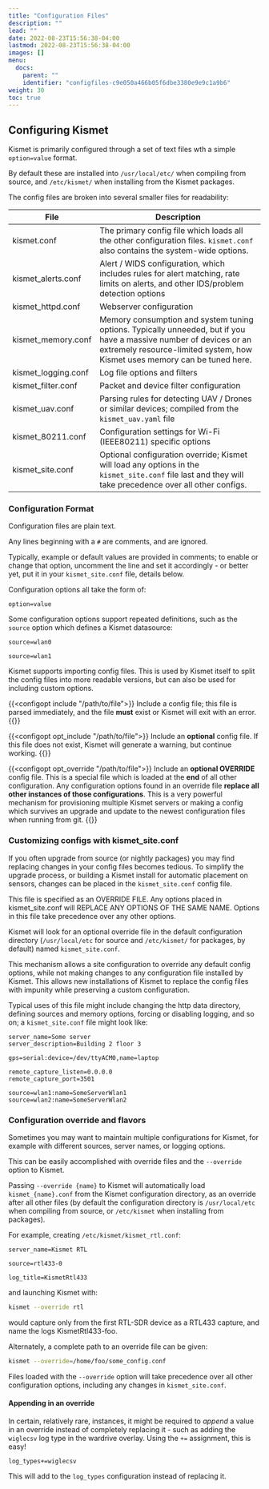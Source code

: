 ```yaml
---
title: "Configuration Files"
description: ""
lead: ""
date: 2022-08-23T15:56:38-04:00
lastmod: 2022-08-23T15:56:38-04:00
images: []
menu:
  docs:
    parent: ""
    identifier: "configfiles-c9e050a466b05f6dbe3380e9e9c1a9b6"
weight: 30
toc: true
---
```


## Configuring Kismet

Kismet is primarily configured through a set of text files wth a simple `option=value` format.

By default these are installed into `/usr/local/etc/` when compiling from source, and `/etc/kismet/` when installing from the Kismet packages. 

The config files are broken into several smaller files for readability:

| File | Description | 
| ---- | ----------- |
| kismet.conf | The primary config file which loads all the other configuration files.  `kismet.conf` also contains the system-wide options. |
| kismet_alerts.conf | Alert / WIDS configuration, which includes rules for alert matching, rate limits on alerts, and other IDS/problem detection options |
| kismet_httpd.conf | Webserver configuration |
| kismet_memory.conf | Memory consumption and system tuning options.  Typically unneeded, but if you have a massive number of devices or an extremely resource-limited system, how Kismet uses memory can be tuned here. |
| kismet_logging.conf | Log file options and filters |
| kismet_filter.conf | Packet and device filter configuration |
| kismet_uav.conf | Parsing rules for detecting UAV / Drones or similar devices; compiled from the `kismet_uav.yaml` file |
| kismet_80211.conf | Configuration settings for Wi-Fi (IEEE80211) specific options |
| kismet_site.conf | Optional configuration override; Kismet will load any options in the `kismet_site.conf` file last and they will take precedence over all other configs. |

### Configuration Format

Configuration files are plain text.  

Any lines beginning with a `#` are comments, and are ignored.

Typically, example or default values are provided in comments; to enable or change that option, uncomment the line and set it accordingly - or better yet, put it in your `kismet_site.conf` file, details below.

Configuration options all take the form of:

   `option=value`

Some configuration options support repeated definitions, such as the 
`source` option which defines a Kismet datasource:

   `source=wlan0`

   `source=wlan1`

Kismet supports importing config files.  This is used by Kismet itself to
split the config files into more readable versions, but can also be used
for including custom options.

{{<configopt include "/path/to/file">}}
Include a config file; this file is parsed immediately, and the file **must** exist or Kismet will exit with an error.
{{</configopt>}}


{{<configopt opt_include "/path/to/file">}}
Include an **optional** config file.  If this file does not exist, Kismet will generate a warning, but continue working.
{{</configopt>}}


{{<configopt opt_override "/path/to/file">}}
Include an **optional OVERRIDE** config file.  This is a special file which is loaded at the **end** of all other configuration.  Any configuration options found in an override file **replace all other instances of those configurations**.  This is a very powerful mechanism for provisioning multiple Kismet servers or making a config which survives an upgrade and update to the newest configuration files when running from git.
{{</configopt>}}

### Customizing configs with kismet_site.conf

If you often upgrade from source (or nightly packages) you may find replacing changes in your config files becomes tedious.  To simplify the upgrade process, or building a Kismet install for automatic placement on sensors, changes can be placed in the `kismet_site.conf` config file.

This file is specified as an OVERRIDE FILE.  Any options placed in kismet_site.conf will REPLACE ANY OPTIONS OF THE SAME NAME.  Options in this file take precedence over any other options.

Kismet will look for an optional override file in the default configuration directory (`/usr/local/etc` for source and `/etc/kismet/` for packages, by default) named `kismet_site.conf`.

This mechanism allows a site configuration to override any default config options, while not making changes to any configuration file installed by Kismet.  This allows new installations of Kismet to replace the config files with impunity while preserving a custom configuration.

Typical uses of this file might include changing the http data directory, defining sources and memory options, forcing or disabling logging, and so on; a `kismet_site.conf` file might look like:

```
server_name=Some server
server_description=Building 2 floor 3

gps=serial:device=/dev/ttyACM0,name=laptop

remote_capture_listen=0.0.0.0
remote_capture_port=3501

source=wlan1:name=SomeServerWlan1
source=wlan2:name=SomeServerWlan2
```

### Configuration override and flavors

Sometimes you may want to maintain multiple configurations for Kismet, for example with different sources, server names, or logging options.

This can be easily accomplished with override files and the `--override` option to Kismet.

Passing `--override {name}` to Kismet will automatically load `kismet_{name}.conf` from the Kismet configuration directory, as an override after all other files (by default the configuration directory is `/usr/local/etc` when compiling from source, or `/etc/kismet` when installing from packages).

For example, creating `/etc/kismet/kismet_rtl.conf`:

```
server_name=Kismet RTL

source=rtl433-0

log_title=KismetRtl433
```

and launching Kismet with:

```bash
kismet --override rtl
```

would capture only from the first RTL-SDR device as a RTL433 capture, and name the logs KismetRtl433-foo.

Alternately, a complete path to an override file can be given:

```bash
kismet --override=/home/foo/some_config.conf
```

Files loaded with the `--override` option will take precedence over all other configuration options, including any changes in `kismet_site.conf`.

#### Appending in an override

In certain, relatively rare, instances, it might be required to *append* a value in an override instead of completely replacing it - such as adding the `wiglecsv` log type in the wardrive overlay.  Using the `+=` assignment, this is easy!

```
log_types+=wiglecsv
```

This will add to the `log_types` configuration instead of replacing it.



